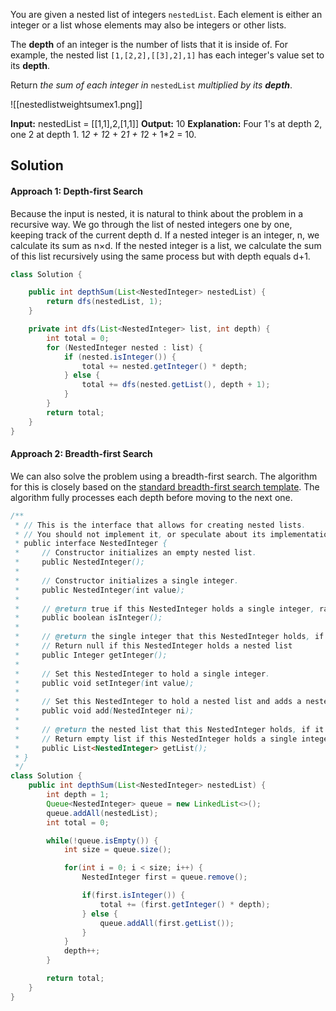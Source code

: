 You are given a nested list of integers `nestedList`. Each element is either an integer or a list whose elements may also be integers or other lists.

The **depth** of an integer is the number of lists that it is inside of. For example, the nested list `[1,[2,2],[[3],2],1]` has each integer's value set to its **depth**.

Return _the sum of each integer in_ `nestedList` _multiplied by its **depth**_.

![[nestedlistweightsumex1.png]]

**Input:** nestedList = [[1,1],2,[1,1]]
**Output:** 10
**Explanation:** Four 1's at depth 2, one 2 at depth 1. 1*2 + 1*2 + 2*1 + 1*2 + 1*2 = 10.

## Solution


#### Approach 1: Depth-first Search

Because the input is nested, it is natural to think about the problem in a recursive way. We go through the list of nested integers one by one, keeping track of the current depth d. If a nested integer is an integer, n, we calculate its sum as n×d. If the nested integer is a list, we calculate the sum of this list recursively using the same process but with depth equals d+1.

```java
class Solution {

    public int depthSum(List<NestedInteger> nestedList) {
        return dfs(nestedList, 1);
    }

    private int dfs(List<NestedInteger> list, int depth) {
        int total = 0;
        for (NestedInteger nested : list) {
            if (nested.isInteger()) {
                total += nested.getInteger() * depth;
            } else {
                total += dfs(nested.getList(), depth + 1);
            }
        }
        return total;
    }
}
```

#### Approach 2: Breadth-first Search

We can also solve the problem using a breadth-first search. The algorithm for this is closely based on the [standard breadth-first search template](https://leetcode.com/explore/learn/card/queue-stack/231/practical-application-queue/1372/). The algorithm fully processes each depth before moving to the next one.


```java
/**
 * // This is the interface that allows for creating nested lists.
 * // You should not implement it, or speculate about its implementation
 * public interface NestedInteger {
 *     // Constructor initializes an empty nested list.
 *     public NestedInteger();
 *
 *     // Constructor initializes a single integer.
 *     public NestedInteger(int value);
 *
 *     // @return true if this NestedInteger holds a single integer, rather than a nested list.
 *     public boolean isInteger();
 *
 *     // @return the single integer that this NestedInteger holds, if it holds a single integer
 *     // Return null if this NestedInteger holds a nested list
 *     public Integer getInteger();
 *
 *     // Set this NestedInteger to hold a single integer.
 *     public void setInteger(int value);
 *
 *     // Set this NestedInteger to hold a nested list and adds a nested integer to it.
 *     public void add(NestedInteger ni);
 *
 *     // @return the nested list that this NestedInteger holds, if it holds a nested list
 *     // Return empty list if this NestedInteger holds a single integer
 *     public List<NestedInteger> getList();
 * }
 */
class Solution {
    public int depthSum(List<NestedInteger> nestedList) {
        int depth = 1;
        Queue<NestedInteger> queue = new LinkedList<>();
        queue.addAll(nestedList);
        int total = 0;

        while(!queue.isEmpty()) {
            int size = queue.size();

            for(int i = 0; i < size; i++) {
                NestedInteger first = queue.remove();

                if(first.isInteger()) {
                    total += (first.getInteger() * depth);
                } else {
                    queue.addAll(first.getList());
                }
            }
            depth++;
        }

        return total;
    }
}
```